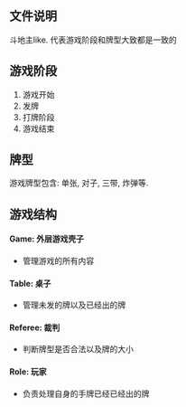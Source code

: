 ## 文件说明

斗地主like. 代表游戏阶段和牌型大致都是一致的

## 游戏阶段

1. 游戏开始
2. 发牌
3. 打牌阶段
4. 游戏结束

## 牌型

游戏牌型包含: 单张, 对子, 三带, 炸弹等.

## 游戏结构

#### Game: 外层游戏壳子

* 管理游戏的所有内容

#### Table: 桌子

* 管理未发的牌以及已经出的牌

#### Referee: 裁判

* 判断牌型是否合法以及牌的大小

#### Role: 玩家

* 负责处理自身的手牌已经已经出的牌